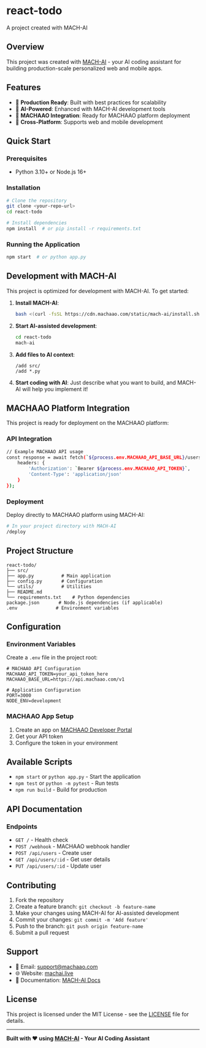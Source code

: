 # react-todo

A project created with MACH-AI

## Overview

This project was created with [MACH-AI](https://machai.live) - your AI coding assistant for building production-scale personalized web and mobile apps.

## Features

- 🚀 **Production Ready**: Built with best practices for scalability
- 🤖 **AI-Powered**: Enhanced with MACH-AI development tools
- 🔧 **MACHAAO Integration**: Ready for MACHAAO platform deployment
- 📱 **Cross-Platform**: Supports web and mobile development

## Quick Start

### Prerequisites

- Python 3.10+ or Node.js 16+

### Installation

```bash
# Clone the repository
git clone <your-repo-url>
cd react-todo

# Install dependencies
npm install  # or pip install -r requirements.txt
```

### Running the Application

```bash
npm start  # or python app.py
```

## Development with MACH-AI

This project is optimized for development with MACH-AI. To get started:

1. **Install MACH-AI**:
   ```bash
   bash <(curl -fsSL https://cdn.machaao.com/static/mach-ai/install.sh)
   ```

2. **Start AI-assisted development**:
   ```bash
   cd react-todo
   mach-ai
   ```

3. **Add files to AI context**:
   ```
   /add src/
   /add *.py
   ```

4. **Start coding with AI**:
   Just describe what you want to build, and MACH-AI will help you implement it!

## MACHAAO Platform Integration

This project is ready for deployment on the MACHAAO platform:

### API Integration

```bash
// Example MACHAAO API usage
const response = await fetch(`${process.env.MACHAAO_API_BASE_URL}/users`, {
    headers: {
        'Authorization': `Bearer ${process.env.MACHAAO_API_TOKEN}`,
        'Content-Type': 'application/json'
    }
});
```

### Deployment

Deploy directly to MACHAAO platform using MACH-AI:

```bash
# In your project directory with MACH-AI
/deploy
```

## Project Structure

```
react-todo/
├── src/
├── app.py          # Main application
├── config.py       # Configuration
└── utils/          # Utilities
├── README.md
└── requirements.txt    # Python dependencies
package.json       # Node.js dependencies (if applicable)
.env              # Environment variables
```

## Configuration

### Environment Variables

Create a `.env` file in the project root:

```env
# MACHAAO API Configuration
MACHAAO_API_TOKEN=your_api_token_here
MACHAAO_BASE_URL=https://api.machaao.com/v1

# Application Configuration
PORT=3000
NODE_ENV=development
```

### MACHAAO App Setup

1. Create an app on [MACHAAO Developer Portal](https://dev.machaao.com)
2. Get your API token
3. Configure the token in your environment

## Available Scripts

- `npm start` or `python app.py` - Start the application
- `npm test` or `python -m pytest` - Run tests
- `npm run build` - Build for production

## API Documentation

### Endpoints

- `GET /` - Health check
- `POST /webhook` - MACHAAO webhook handler
- `POST /api/users` - Create user
- `GET /api/users/:id` - Get user details
- `PUT /api/users/:id` - Update user

## Contributing

1. Fork the repository
2. Create a feature branch: `git checkout -b feature-name`
3. Make your changes using MACH-AI for AI-assisted development
4. Commit your changes: `git commit -m 'Add feature'`
5. Push to the branch: `git push origin feature-name`
6. Submit a pull request

## Support

- 📧 Email: support@machaao.com
- 🌐 Website: [machai.live](https://machai.live)
- 📖 Documentation: [MACH-AI Docs](https://github.com/machaao/mach-ai)

## License

This project is licensed under the MIT License - see the [LICENSE](LICENSE) file for details.

---

**Built with ❤️ using [MACH-AI](https://machai.live) - Your AI Coding Assistant**